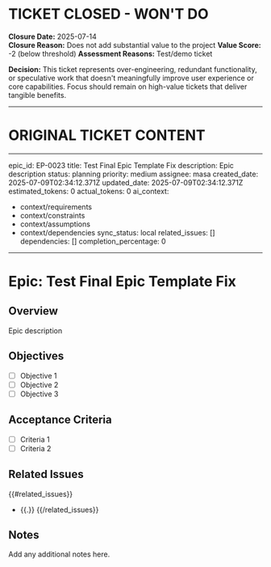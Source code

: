 # TICKET CLOSED - WON'T DO

**Closure Date:** 2025-07-14  
**Closure Reason:** Does not add substantial value to the project
**Value Score:** -2 (below threshold)
**Assessment Reasons:** Test/demo ticket

**Decision:** This ticket represents over-engineering, redundant functionality, or speculative work that doesn't meaningfully improve user experience or core capabilities. Focus should remain on high-value tickets that deliver tangible benefits.

---

# ORIGINAL TICKET CONTENT

---
epic_id: EP-0023
title: Test Final Epic Template Fix
description: Epic description
status: planning
priority: medium
assignee: masa
created_date: 2025-07-09T02:34:12.371Z
updated_date: 2025-07-09T02:34:12.371Z
estimated_tokens: 0
actual_tokens: 0
ai_context:
  - context/requirements
  - context/constraints
  - context/assumptions
  - context/dependencies
sync_status: local
related_issues: []
dependencies: []
completion_percentage: 0
---

# Epic: Test Final Epic Template Fix

## Overview
Epic description

## Objectives
- [ ] Objective 1
- [ ] Objective 2
- [ ] Objective 3

## Acceptance Criteria
- [ ] Criteria 1
- [ ] Criteria 2

## Related Issues
{{#related_issues}}
- {{.}}
{{/related_issues}}

## Notes
Add any additional notes here.
